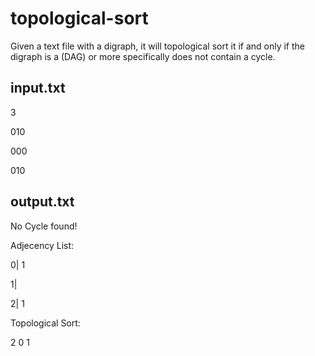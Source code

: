 # topological-sort
Given a text file with a digraph, it will topological sort it if and only if the digraph is a (DAG) or more specifically does not contain a cycle.

## input.txt

3

010

000

010

## output.txt

No Cycle found!

Adjecency List: 

0| 1

1| 

2| 1

Topological Sort: 

2 0 1
